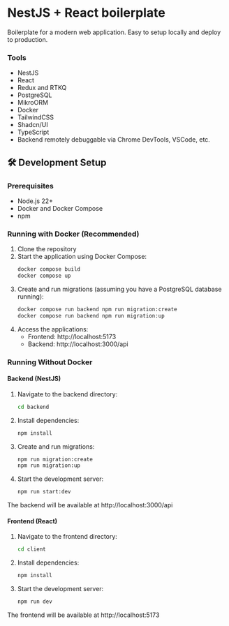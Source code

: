 # NestJS + React boilerplate

Boilerplate for a modern web application. Easy to setup locally and deploy to production.

### Tools

- NestJS
- React
- Redux and RTKQ
- PostgreSQL
- MikroORM
- Docker
- TailwindCSS
- Shadcn/UI
- TypeScript
- Backend remotely debuggable via Chrome DevTools, VSCode, etc.

## 🛠️ Development Setup

### Prerequisites

- Node.js 22+
- Docker and Docker Compose
- npm

### Running with Docker (Recommended)

1. Clone the repository
2. Start the application using Docker Compose:
   ```bash
   docker compose build
   docker compose up
   ```
3. Create and run migrations (assuming you have a PostgreSQL database running):
   ```bash
   docker compose run backend npm run migration:create
   docker compose run backend npm run migration:up
   ```
4. Access the applications:
   - Frontend: http://localhost:5173
   - Backend: http://localhost:3000/api

### Running Without Docker

#### Backend (NestJS)

1. Navigate to the backend directory:

   ```bash
   cd backend
   ```

2. Install dependencies:

   ```bash
   npm install
   ```

3. Create and run migrations:

   ```bash
   npm run migration:create
   npm run migration:up
   ```

4. Start the development server:
   ```bash
   npm run start:dev
   ```

The backend will be available at http://localhost:3000/api

#### Frontend (React)

1. Navigate to the frontend directory:

   ```bash
   cd client
   ```

2. Install dependencies:

   ```bash
   npm install
   ```

3. Start the development server:
   ```bash
   npm run dev
   ```

The frontend will be available at http://localhost:5173
